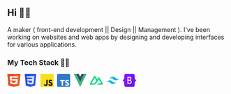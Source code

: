 ## Hi 🙋‍♂️
A maker ( front-end development || Design || Management ). I've
been working on websites and web apps by designing and developing interfaces for various applications.

### My Tech Stack 👨‍💻️
<img src="./assets/html.svg" width="30" height="30" alt="HTML" />&nbsp;&nbsp;<img src="./assets/css.svg" width="30" height="30" alt="CSS" />&nbsp;&nbsp;<img src="./assets/js.svg" width="30" height="30" alt="JavaScript" />&nbsp;&nbsp;<img src="./assets/Typescript_logo.svg" width="30" height="30" alt="TypeScript" />&nbsp;&nbsp;<img src="./assets/vue.svg" width="30" height="30" alt="Vue.js" />&nbsp;&nbsp;<img src="./assets/nuxt3.svg" width="30" height="30" alt="Nuxt.js" />&nbsp;&nbsp;<img src="./assets/tailwindcss.svg" width="30" height="30" alt="TailwindCSS" />&nbsp;&nbsp;<img src="./assets/bootstrap.svg" width="30" height="30" alt="BootStrap" />

<!--
**babakzy/babakzy** is a ✨ _special_ ✨ repository because its `README.md` (this file) appears on your GitHub profile.

Here are some ideas to get you started:

- 🔭 I’m currently working on ...
- 🌱 I’m currently learning ...
- 👯 I’m looking to collaborate on ...
- 🤔 I’m looking for help with ...
- 💬 Ask me about ...
- 📫 How to reach me: ...
- 😄 Pronouns: ...
- ⚡ Fun fact: ...
-->
